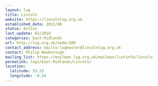 ```yaml
---
layout: lug
title: Lincoln
website: https://lincolnlug.org.uk
established_date: 2011/08
status: Active
last_update: 02/2019
categories: East-Midlands
url: http://lug.org.uk/node/180
contact_address: mailto:lugmaster@lincolnlug.org.uk
contact: Philip Newborough
mailing_list: https://mailman.lug.org.uk/mailman/listinfo/lincoln
permalink: lugs/East-Midlands/Lincoln/
location:
  latitude: 53.23
  longitude: -0.54
---
```

